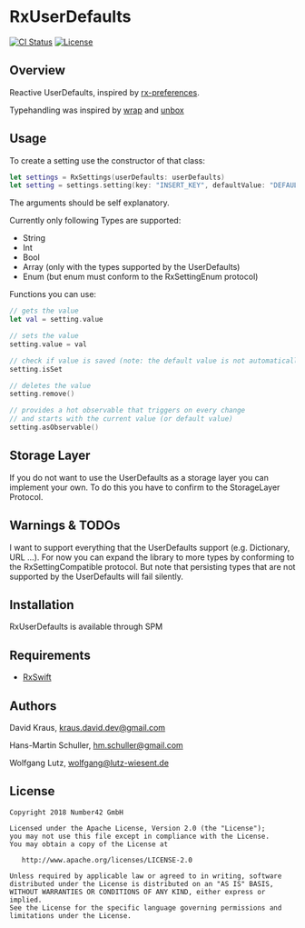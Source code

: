 # RxUserDefaults

[![CI Status](http://img.shields.io/travis/num42/RxUserDefaults.svg?style=flat)](https://travis-ci.org/num42/RxUserDefaults)
[![License](https://img.shields.io/badge/License-Apache%202.0-blue.svg)](https://opensource.org/licenses/Apache-2.0)


Overview
-------
Reactive UserDefaults, inspired by [rx-preferences].

Typehandling was inspired by [wrap] and [unbox]


## Usage

To create a setting use the constructor of that class:
```swift
let settings = RxSettings(userDefaults: userDefaults)
let setting = settings.setting(key: "INSERT_KEY", defaultValue: "DEFAULT")
```
The arguments should be self explanatory.

Currently only following Types are supported:
- String
- Int
- Bool
- Array (only with the types supported by the UserDefaults)
- Enum (but enum must conform to the RxSettingEnum protocol)

Functions you can use:
```swift
// gets the value
let val = setting.value

// sets the value
setting.value = val

// check if value is saved (note: the default value is not automatically saved)
setting.isSet

// deletes the value
setting.remove()

// provides a hot observable that triggers on every change
// and starts with the current value (or default value)
setting.asObservable()

```

## Storage Layer
If you do not want to use the UserDefaults as a storage layer you can implement your own.
To do this you have to confirm to the StorageLayer Protocol.

## Warnings & TODOs
I want to support everything that the UserDefaults support (e.g. Dictionary, URL ...).
For now you can expand the library to more types by conforming to the RxSettingCompatible protocol.
But note that persisting types that are not supported by the UserDefaults will fail silently.

## Installation

RxUserDefaults is available through SPM

## Requirements

- [RxSwift](https://github.com/ReactiveX/RxSwift)

## Authors

David Kraus, kraus.david.dev@gmail.com

Hans-Martin Schuller, hm.schuller@gmail.com

Wolfgang Lutz, wolfgang@lutz-wiesent.de

License
-------

    Copyright 2018 Number42 GmbH

    Licensed under the Apache License, Version 2.0 (the "License");
    you may not use this file except in compliance with the License.
    You may obtain a copy of the License at

       http://www.apache.org/licenses/LICENSE-2.0

    Unless required by applicable law or agreed to in writing, software
    distributed under the License is distributed on an "AS IS" BASIS,
    WITHOUT WARRANTIES OR CONDITIONS OF ANY KIND, either express or implied.
    See the License for the specific language governing permissions and
    limitations under the License.


[rx-preferences]: https://github.com/f2prateek/rx-preferences
[wrap]: https://github.com/JohnSundell/Wrap
[unbox]: https://github.com/JohnSundell/Unbox
